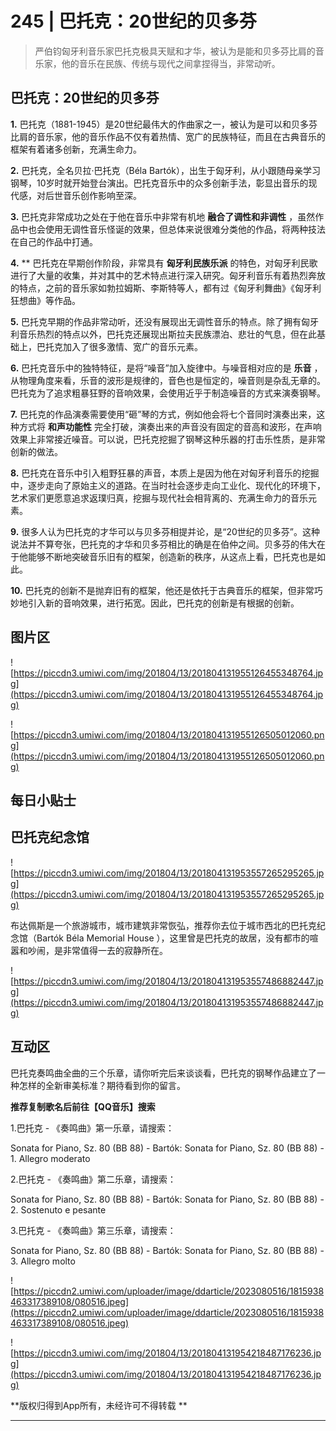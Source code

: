 # 245 | 巴托克：20世纪的贝多芬

> 严伯钧匈牙利音乐家巴托克极具天赋和才华，被认为是能和贝多芬比肩的音乐家，他的音乐在民族、传统与现代之间拿捏得当，非常动听。

## 巴托克：20世纪的贝多芬

 **1.** 巴托克（1881-1945）是20世纪最伟大的作曲家之一，被认为是可以和贝多芬比肩的音乐家，他的音乐作品不仅有着热情、宽广的民族特征，而且在古典音乐的框架有着诸多创新，充满生命力。

 **2.** 巴托克，全名贝拉·巴托克（Béla Bartók），出生于匈牙利，从小跟随母亲学习钢琴，10岁时就开始登台演出。巴托克音乐中的众多创新手法，彰显出音乐的现代感，对后世音乐创作影响至深。

 **3.** 巴托克非常成功之处在于他在音乐中非常有机地 **融合了调性和非调性** ，虽然作品中也会使用无调性音乐怪诞的效果，但总体来说很难分类他的作品，将两种技法在自己的作品中打通。

 **4.**  ** 巴托克在早期创作阶段，非常具有 **匈牙利民族乐派** 的特色，对匈牙利民歌进行了大量的收集，并对其中的艺术特点进行深入研究。匈牙利音乐有着热烈奔放的特点，之前的音乐家如勃拉姆斯、李斯特等人，都有过《匈牙利舞曲》《匈牙利狂想曲》等作品。

 **5.** 巴托克早期的作品非常动听，还没有展现出无调性音乐的特点。除了拥有匈牙利音乐热烈的特点以外，巴托克还展现出斯拉夫民族漂泊、悲壮的气息，但在此基础上，巴托克加入了很多激情、宽广的音乐元素。

 **6.** 巴托克音乐中的独特特征，是将“噪音”加入旋律中。与噪音相对应的是 **乐音** ，从物理角度来看，乐音的波形是规律的，音色也是恒定的，噪音则是杂乱无章的。巴托克为了追求粗暴狂野的音响效果，会使用近乎于制造噪音的方式来演奏钢琴。

 **7.** 巴托克的作品演奏需要使用“砸”琴的方式，例如他会将七个音同时演奏出来，这种方式将 **和声功能性** 完全打破，演奏出来的声音没有固定的音高和波形，在声响效果上非常接近噪音。可以说，巴托克挖掘了钢琴这种乐器的打击乐性质，是非常创新的做法。

 **8.** 巴托克在音乐中引入粗野狂暴的声音，本质上是因为他在对匈牙利音乐的挖掘中，逐步走向了原始主义的道路。在当时社会逐步走向工业化、现代化的环境下，艺术家们更愿意追求返璞归真，挖掘与现代社会相背离的、充满生命力的音乐元素。

 **9.** 很多人认为巴托克的才华可以与贝多芬相提并论，是“20世纪的贝多芬”。这种说法并不算夸张，巴托克的才华和贝多芬相比的确是在伯仲之间。贝多芬的伟大在于他能够不断地突破音乐旧有的框架，创造新的秩序，从这点上看，巴托克也是如此。

 **10.** 巴托克的创新不是抛弃旧有的框架，他还是依托于古典音乐的框架，但非常巧妙地引入新的音响效果，进行拓宽。因此，巴托克的创新是有根据的创新。

## 图片区

![https://piccdn3.umiwi.com/img/201804/13/201804131955126455348764.jpg](https://piccdn3.umiwi.com/img/201804/13/201804131955126455348764.jpg)

![https://piccdn3.umiwi.com/img/201804/13/201804131955126505012060.png](https://piccdn3.umiwi.com/img/201804/13/201804131955126505012060.png)

## 每日小贴士

## 巴托克纪念馆

![https://piccdn3.umiwi.com/img/201804/13/201804131953557265295265.jpg](https://piccdn3.umiwi.com/img/201804/13/201804131953557265295265.jpg)

布达佩斯是一个旅游城市，城市建筑非常恢弘，推荐你去位于城市西北的巴托克纪念馆（Bartók Béla Memorial House ），这里曾是巴托克的故居，没有都市的喧嚣和吵闹，是非常值得一去的寂静所在。

![https://piccdn3.umiwi.com/img/201804/13/201804131953557486882447.jpg](https://piccdn3.umiwi.com/img/201804/13/201804131953557486882447.jpg)

## 互动区

巴托克奏鸣曲全曲的三个乐章，请你听完后来谈谈看，巴托克的钢琴作品建立了一种怎样的全新审美标准？期待看到你的留言。

 **推荐复制歌名后前往【QQ音乐】搜索**

1.巴托克 - 《奏鸣曲》第一乐章，请搜索：

Sonata for Piano, Sz. 80 (BB 88) - Bartók: Sonata for Piano, Sz. 80 (BB 88) - 1. Allegro moderato

2.巴托克 - 《奏鸣曲》第二乐章，请搜索：

Sonata for Piano, Sz. 80 (BB 88) - Bartók: Sonata for Piano, Sz. 80 (BB 88) - 2. Sostenuto e pesante

3.巴托克 - 《奏鸣曲》第三乐章，请搜索：

Sonata for Piano, Sz. 80 (BB 88) - Bartók: Sonata for Piano, Sz. 80 (BB 88) - 3. Allegro molto

![https://piccdn2.umiwi.com/uploader/image/ddarticle/2023080516/1815938463317389108/080516.jpeg](https://piccdn2.umiwi.com/uploader/image/ddarticle/2023080516/1815938463317389108/080516.jpeg)

![https://piccdn3.umiwi.com/img/201804/13/201804131954218487176236.jpg](https://piccdn3.umiwi.com/img/201804/13/201804131954218487176236.jpg)

 **版权归得到App所有，未经许可不得转载
**

---
